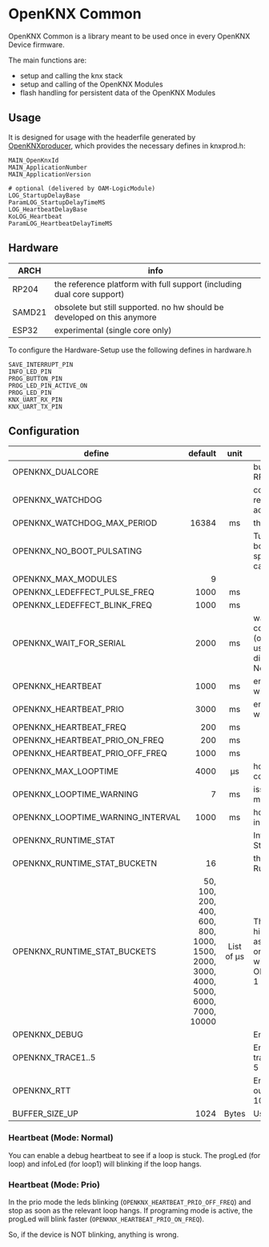 # OpenKNX Common

OpenKNX Common is a library meant to be used once in every OpenKNX Device firmware.

The main functions are:
- setup and calling the knx stack
- setup and calling of the OpenKNX Modules
- flash handling for persistent data of the OpenKNX Modules

## Usage

It is designed for usage with the headerfile generated by [OpenKNXproducer](https://github.com/OpenKNX/OpenKNXproducer), which provides the necessary defines in knxprod.h:
```
MAIN_OpenKnxId
MAIN_ApplicationNumber
MAIN_ApplicationVersion

# optional (delivered by OAM-LogicModule)
LOG_StartupDelayBase
ParamLOG_StartupDelayTimeMS
LOG_HeartbeatDelayBase
KoLOG_Heartbeat
ParamLOG_HeartbeatDelayTimeMS
```
## Hardware

| ARCH   | info                                                                    |
| ------ | ----------------------------------------------------------------------- |
| RP204  | the reference platform with full support (including dual core support)  |
| SAMD21 | obsolete but still supported. no hw should be developed on this anymore |
| ESP32  | experimental (single core only)                                         |

To configure the Hardware-Setup use the following defines in hardware.h

```
SAVE_INTERRUPT_PIN
INFO_LED_PIN
PROG_BUTTON_PIN
PROG_LED_PIN_ACTIVE_ON
PROG_LED_PIN
KNX_UART_RX_PIN
KNX_UART_TX_PIN
```

## Configuration

| define                            |                                                                            default |    unit    | function                                                                                                                                                                                   |
| --------------------------------- | ---------------------------------------------------------------------------------: | :--------: | ------------------------------------------------------------------------------------------------------------------------------------------------------------------------------------------ |
| OPENKNX_DUALCORE                  |                                                                                    |            | build with dualcore support (only on RP2040)                                                                                                                                               |
| OPENKNX_WATCHDOG                  |                                                                                    |            | compile with watchdog (use only for releases. debugger not working with active watchdog)                                                                                                   |
| OPENKNX_WATCHDOG_MAX_PERIOD       |                                                                              16384 |     ms     | the timeout period of watchdog                                                                                                                                                             |
| OPENKNX_NO_BOOT_PULSATING         |                                                                                    |            | Turn off the pulsating LED during the boot phase. (Only necessary for specific hardware where the LED cannot be controlled via PWM).                                                       |
| OPENKNX_MAX_MODULES               |                                                                                  9 |            |                                                                                                                                                                                            |
| OPENKNX_LEDEFFECT_PULSE_FREQ      |                                                                               1000 |     ms     |                                                                                                                                                                                            |
| OPENKNX_LEDEFFECT_BLINK_FREQ      |                                                                               1000 |     ms     |                                                                                                                                                                                            |
| OPENKNX_WAIT_FOR_SERIAL           |                                                                               2000 |     ms     | wait at startup until SERIAL_DEBUG is connected.<br/>(optional with timeout - in devmode use high values like 20000 - 0 will disable waiting)<br/>Not supported on ESP32                   |
| OPENKNX_HEARTBEAT                 |                                                                               1000 |     ms     | enable heartbeat mode (optional with with specific failure time)                                                                                                                           |
| OPENKNX_HEARTBEAT_PRIO            |                                                                               3000 |     ms     | enable heartbeat prio mode (optional with with specific failure time)                                                                                                                      |
| OPENKNX_HEARTBEAT_FREQ            |                                                                                200 |     ms     |                                                                                                                                                                                            |
| OPENKNX_HEARTBEAT_PRIO_ON_FREQ    |                                                                                200 |     ms     |                                                                                                                                                                                            |
| OPENKNX_HEARTBEAT_PRIO_OFF_FREQ   |                                                                               1000 |     ms     |                                                                                                                                                                                            |
| OPENKNX_MAX_LOOPTIME              |                                                                               4000 |     µs     | how much time is the loop allowed to consume. (soft limit)                                                                                                                                 |
| OPENKNX_LOOPTIME_WARNING          |                                                                                  7 |     ms     | issue a warning if the loop has lasted X ms or longer longer.                                                                                                                              |
| OPENKNX_LOOPTIME_WARNING_INTERVAL |                                                                               1000 |     ms     | how often the warning may be issued in the console                                                                                                                                         |
| OPENKNX_RUNTIME_STAT              |                                                                                    |            | Integrate Collection of Runtime-Statistics  for core0.                                                                                                                                     |
| OPENKNX_RUNTIME_STAT_BUCKETN      |                                                                                 16 |            | the number of histogram buckets for Runtime-Statistics                                                                                                                                     |
| OPENKNX_RUNTIME_STAT_BUCKETS      | 50, 100, 200, 400, 600, 800, 1000, 1500, 2000, 3000, 4000, 5000, 6000, 7000, 10000 | List of µs | The upper (included) limits of histogram bucket, without last bucket as this will be limited by data-type only. Must be a comma-separated list with OPENKNX_RUNTIME_STAT_BUCKETN-1 entries |
| OPENKNX_DEBUG                     |                                                                                    |            | Enable debug mode                                                                                                                                                                          |
| OPENKNX_TRACE1..5                 |                                                                                    |            | Enable debug mode + tracing. to see trace logs, they must match one of the 5 regex filters.                                                                                                |
| OPENKNX_RTT                       |                                                                                    |            | Enable RTT Mode (Disable USB Serial output) + Increase BUFFER_SIZE_UP to 10240!                                                                                                            |
| BUFFER_SIZE_UP                    |                                                                               1024 |   Bytes    | Using by Segger RTT                                                                                                                                                                        |

### Heartbeat (Mode: Normal)
You can enable a debug heartbeat to see if a loop is stuck. The progLed (for loop) and infoLed (for loop1) will blinking if the loop hangs.

### Heartbeat (Mode: Prio)
In the prio mode the leds blinking (`OPENKNX_HEARTBEAT_PRIO_OFF_FREQ`) and stop as soon as the relevant loop hangs.
If programing mode is active, the progLed will blink faster (`OPENKNX_HEARTBEAT_PRIO_ON_FREQ`).

So, if the device is NOT blinking, anything is wrong.